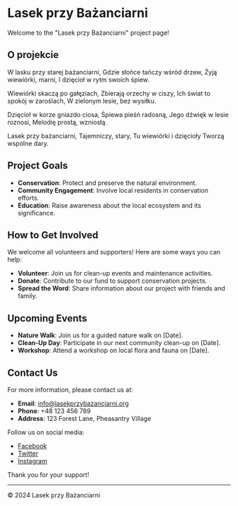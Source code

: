 # Lasek przy Bażanciarni

Welcome to the "Lasek przy Bażanciarni" project page!

## O projekcie

W lasku przy starej bażanciarni,
Gdzie słońce tańczy wśród drzew,
Żyją wiewiórki, marni,
I dzięcioł w rytm swoich śpiew.

Wiewiórki skaczą po gałęziach,
Zbierają orzechy w ciszy,
Ich świat to spokój w zaroślach,
W zielonym lesie, bez wysiłku.

Dzięcioł w korze gniazdo ciosa,
Śpiewa pieśń radosną,
Jego dźwięk w lesie roznosi,
Melodię prostą, wzniosłą.

Lasek przy bażanciarni,
Tajemniczy, stary,
Tu wiewiórki i dzięcioły
Tworzą wspólne dary.

## Project Goals

- **Conservation**: Protect and preserve the natural environment.
- **Community Engagement**: Involve local residents in conservation efforts.
- **Education**: Raise awareness about the local ecosystem and its significance.

## How to Get Involved

We welcome all volunteers and supporters! Here are some ways you can help:

- **Volunteer**: Join us for clean-up events and maintenance activities.
- **Donate**: Contribute to our fund to support conservation projects.
- **Spread the Word**: Share information about our project with friends and family.

## Upcoming Events

- **Nature Walk**: Join us for a guided nature walk on [Date].
- **Clean-Up Day**: Participate in our next community clean-up on [Date].
- **Workshop**: Attend a workshop on local flora and fauna on [Date].

## Contact Us

For more information, please contact us at:

- **Email**: [info@lasekprzybazanciarni.org](mailto:info@lasekprzybazanciarni.org)
- **Phone**: +48 123 456 789
- **Address**: 123 Forest Lane, Pheasantry Village

Follow us on social media:

- [Facebook](https://facebook.com/lasekprzybazanciarni)
- [Twitter](https://twitter.com/lasekprzybazanciarni)
- [Instagram](https://instagram.com/lasekprzybazanciarni)

Thank you for your support!

---

&copy; 2024 Lasek przy Bażanciarni
